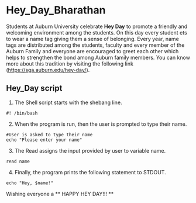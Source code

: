 # Hey_Day_Bharathan
Students at Auburn University celebrate **Hey Day** to promote a friendly and welcoming environment among the students. On this day every student ets to wear a name tag giving them a sense of belonging.
Every year, name tags are distributed among the students, faculty and every member of the Auburn Family and everyone are encouraged to greet each other which helps to strengthen the bond among Auburn family members.
You can know more about this tradition by visiting the following link (https://sga.auburn.edu/hey-day/).

## Hey_Day script
1. The Shell script starts with the shebang line.
``` Shell
#! /bin/bash
```

2. When the program is run, then the user is prompted to type their name.
``` Shell
#User is asked to type their name
echo "Please enter your name"
```

3. The Read assigns the input provided by user to variable name.
``` Shell
read name
```

4. Finally, the program prints the following statement to STDOUT.
```Shell
echo "Hey, $name!"
```

Wishing everyone a ** HAPPY HEY DAY!!! **

